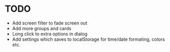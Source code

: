 # TODO

- Add screen filter to fade screen out
- Add more groups and cards
- Long click to extra options in dialog
- Add settings which saves to localStorage for time/date formating, colors etc.
